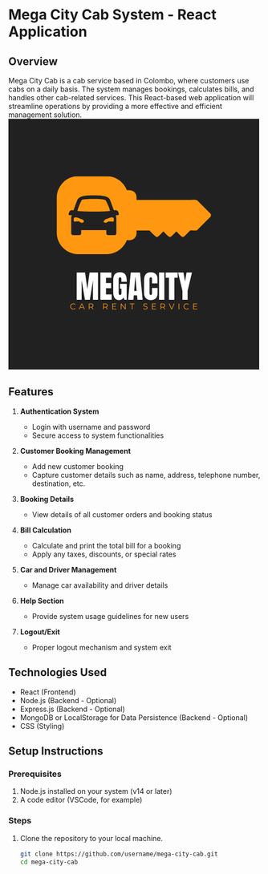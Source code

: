 # Mega City Cab System - React Application

## Overview

Mega City Cab is a cab service based in Colombo, where customers use cabs on a daily basis. The system manages bookings, calculates bills, and handles other cab-related services. This React-based web application will streamline operations by providing a more effective and efficient management solution.
![Mega City Cab Logo](src/assets/all-images/login/Black%20and%20Orange%20Car%20Rent%20Logo.png)
## Features

1. **Authentication System**
    - Login with username and password
    - Secure access to system functionalities

2. **Customer Booking Management**
    - Add new customer booking
    - Capture customer details such as name, address, telephone number, destination, etc.

3. **Booking Details**
    - View details of all customer orders and booking status

4. **Bill Calculation**
    - Calculate and print the total bill for a booking
    - Apply any taxes, discounts, or special rates

5. **Car and Driver Management**
    - Manage car availability and driver details

6. **Help Section**
    - Provide system usage guidelines for new users

7. **Logout/Exit**
    - Proper logout mechanism and system exit

## Technologies Used

- React (Frontend)
- Node.js (Backend - Optional)
- Express.js (Backend - Optional)
- MongoDB or LocalStorage for Data Persistence (Backend - Optional)
- CSS (Styling)

## Setup Instructions

### Prerequisites

1. Node.js installed on your system (v14 or later)
2. A code editor (VSCode, for example)

### Steps

1. Clone the repository to your local machine.
   ```bash
   git clone https://github.com/username/mega-city-cab.git
   cd mega-city-cab
